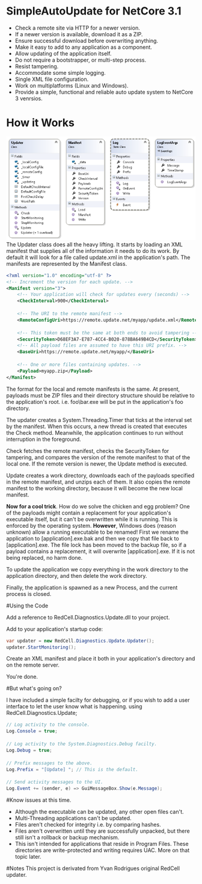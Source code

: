 # SimpleAutoUpdate for NetCore 3.1
* Check a remote site via HTTP for a newer version.
* If a newer version is available, download it as a ZIP.
* Ensure successful download before overwriting anything.
* Make it easy to add to any application as a component.
* Allow updating of the application itself.
* Do not require a bootstrapper, or multi-step process.
* Resist tampering.
* Accommodate some simple logging.
* Single XML file configuration.
* Work on multiplatforms (Linux and Windows).
* Provide a simple, functional and reliable auto update system to NetCore 3 venrsios.

# How it Works
<img src="https://github.com/RodrigoMedeirosRS/SimpleAutoUpdate/blob/master/Readme%20Resources/Update.png" />
The Updater class does all the heavy lifting. It starts by loading an XML manifest that supplies all of the information it needs to do its work. By default it will look for a file called update.xml in the application's path. The manifests are represented by the Manifest class.

```xml
<?xml version="1.0" encoding="utf-8" ?>
<!-- Increment the version for each update. -->
<Manifest version="3">
    <!-- Your application will check for updates every (seconds) -->
    <CheckInterval>900</CheckInterval>

    <!-- The URI to the remote manifest -->
    <RemoteConfigUri>https://remote.update.net/myapp/update.xml</RemoteConfigUri>

    <!-- This token must be the same at both ends to avoid tampering -->
    <SecurityToken>D68EF3A7-E787-4CC4-B020-878BA649B4CD</SecurityToken>
    <!-- All payload files are assumed to have this URI prefix. -->
    <BaseUri>https://remote.update.net/myapp/</BaseUri>

    <!-- One or more files containing updates. -->
    <Payload>myapp.zip</Payload>
</Manifest>
```

The format for the local and remote manifests is the same. At present, payloads must be ZIP files and their directory structure should be relative to the application's root. i.e. foo\bar.exe will be put in the application's foo directory.

The updater creates a System.Threading.Timer that ticks at the interval set by the manifest. When this occurs, a new thread is created that executes the Check method. Meanwhile, the application continues to run without interruption in the foreground.

Check fetches the remote manifest, checks the SecurityToken for tampering, and compares the version of the remote manifest to that of the local one. If the remote version is newer, the Update method is executed.

Update creates a work directory, downloads each of the payloads specified in the remote manifest, and unzips each of them. It also copies the remote manifest to the working directory, because it will become the new local manifest.

<b>Now for a cool trick</b>. How do we solve the chicken and egg problem? One of the payloads might contain a replacement for your application's executable itself, but it can't be overwritten while it is running. This is enforced by the operating system. <b>However</b>, Windows does (reason unknown) allow a running executable to be renamed! First we rename the application to [application].exe.bak and then we copy that file back to [application].exe. The file lock has been moved to the backup file, so if a payload contains a replacement, it will overwrite [application].exe. If it is not being replaced, no harm done.

To update the application we copy everything in the work directory to the application directory, and then delete the work directory.

Finally, the application is spawned as a new Process, and the current process is closed.

#Using the Code

Add a reference to RedCell.Diagnostics.Update.dll to your project.

Add to your application's startup code:

```c#
var updater = new RedCell.Diagnostics.Update.Updater();
updater.StartMonitoring();
```
Create an XML manifest and place it both in your application's directory and on the remote server.

You're done.

#But what's going on?

I have included a simple facilty for debugging, or if you wish to add a user interface to let the user know what is happening.
using RedCell.Diagnostics.Update;

```c#
// Log activity to the console.
Log.Console = true;

// Log activity to the System.Diagnostics.Debug facilty.
Log.Debug = true;

// Prefix messages to the above.
Log.Prefix = "[Update] "; // This is the default.

// Send activity messages to the UI.
Log.Event += (sender, e) => GuiMessageBox.Show(e.Message);
```

#Know issues at this time.
* Although the executable can be updated, any other open files can't.
* Multi-Threading applications can't be updated.
* Files aren't checked for integrity i.e. by comparing hashes.
* Files aren't overwritten until they are successfully unpacked, but there still isn't a rollback or backup mechanism.
* This isn't intended for applications that reside in Program Files. These directories are write-protected and writing requires UAC. More on that topic later.

#Notes
This project is derivated from Yvan Rodrigues original RedCell updater.
